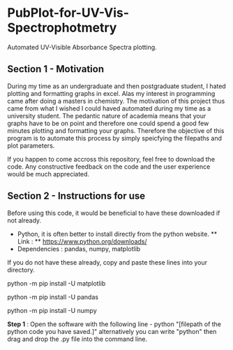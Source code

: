 # PubPlot-for-UV-Vis-Spectrophotmetry
Automated UV-Visible Absorbance Spectra plotting.

## Section 1 - Motivation
During my time as an undergraduate and then postgraduate student, I hated plotting and formatting graphs in excel. Alas my interest in programming came after
doing a masters in chemistry. The motivation of this project thus came from what I wished I could haved automated during my time as a university student. 
The pedantic nature of academia means that your graphs have to be on point and therefore one could spend a good few minutes plotting and formatting your graphs. Therefore the objective of this program is to automate this process by simply speicfying the filepaths and plot parameters.

If you happen to come accross this repository, feel free to download the code. Any constructive feedback on the code and the user experience would be much
appreciated.

## Section 2 - Instructions for use

Before using this code, it would be beneficial to have these downloaded if not already.

- Python, it is often better to install directly from the python website. ** Link : ** https://www.python.org/downloads/
- Dependencies : pandas, numpy, matplotlib

If you do not have these already, copy and paste these lines into your directory.

python -m pip install -U matplotlib 

python -m pip install -U pandas 

python -m pip install -U numpy 

**Step 1** : Open the software with the following line - python "[filepath of the python code you have saved.]"
         alternatively you can write "python"  then drag and drop the .py file into the command line.
